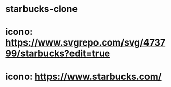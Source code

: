# starbucks-clone
# icono: https://www.svgrepo.com/svg/473799/starbucks?edit=true
# icono: https://www.starbucks.com/
